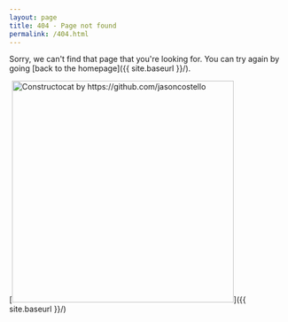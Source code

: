 ```yaml
---
layout: page
title: 404 - Page not found
permalink: /404.html
---
```


Sorry, we can't find that page that you're looking for. You can try again by going [back to the homepage]({{ site.baseurl }}/).

[<img src="{{ site.baseurl }}/i/404.jpg" alt="Constructocat by https://github.com/jasoncostello" style="width: 400px;"/>]({{ site.baseurl }}/)
